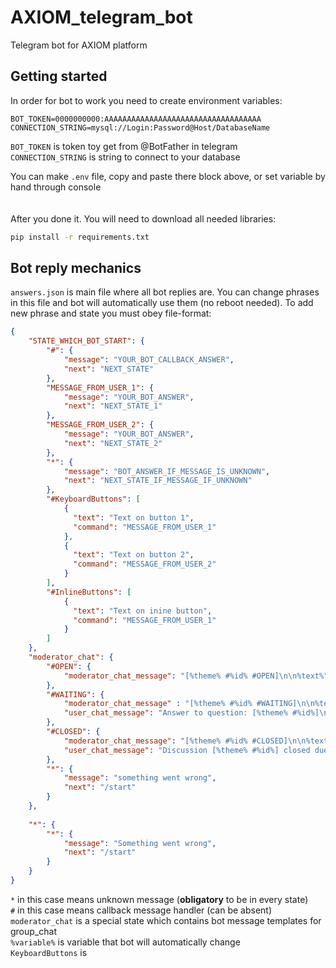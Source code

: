 # AXIOM_telegram_bot
Telegram bot for AXIOM platform


## Getting started
In order for bot to work you need to create environment variables:
```.env
BOT_TOKEN=0000000000:AAAAAAAAAAAAAAAAAAAAAAAAAAAAAAAAAAA
CONNECTION_STRING=mysql://Login:Password@Host/DatabaseName
```
``BOT_TOKEN`` is token toy get from @BotFather in telegram<br>
``CONNECTION_STRING`` is string to connect to your database<br>


You can make ``.env`` file, copy and paste there block above, or set variable by hand through console
<br>
<br>
<br>
After you done it. You will need to download all needed libraries:
```bash
pip install -r requirements.txt
```


## Bot reply mechanics
``answers.json`` is main file where all bot replies are. You can
change phrases in this file and bot will automatically use them (no reboot needed).
To add new phrase and state you must obey file-format:
```json
{
    "STATE_WHICH_BOT_START": {
        "#": {
            "message": "YOUR_BOT_CALLBACK_ANSWER",
            "next": "NEXT_STATE"
        },
        "MESSAGE_FROM_USER_1": {
            "message": "YOUR_BOT_ANSWER",
            "next": "NEXT_STATE_1"
        },
        "MESSAGE_FROM_USER_2": {
            "message": "YOUR_BOT_ANSWER",
            "next": "NEXT_STATE_2"
        },
        "*": {
            "message": "BOT_ANSWER_IF_MESSAGE_IS_UNKNOWN",
            "next": "NEXT_STATE_IF_MESSAGE_IF_UNKNOWN"
        },
        "#KeyboardButtons": [
            {
              "text": "Text on button 1",
              "command": "MESSAGE_FROM_USER_1"
            },
            {
              "text": "Text on button 2",
              "command": "MESSAGE_FROM_USER_2"
            }
        ],
        "#InlineButtons": [
            {
              "text": "Text on inine button",
              "command": "MESSAGE_FROM_USER_1"
            }
        ]
    },
    "moderator_chat": {
        "#OPEN": {
            "moderator_chat_message": "[%theme% #%id% #OPEN]\n\n%text%"
        },
        "#WAITING": {
            "moderator_chat_message" : "[%theme% #%id% #WAITING]\n\n%text%",
            "user_chat_message": "Answer to question: [%theme% #%id%]\n\n%text%"
        },
        "#CLOSED": {
            "moderator_chat_message": "[%theme% #%id% #CLOSED]\n\n%text%",
            "user_chat_message": "Discussion [%theme% #%id%] closed due to inactivity"
        },
        "*": {
            "message": "something went wrong",
            "next": "/start"
        }
    },
    
    "*": {
        "*": {
            "message": "Something went wrong",
            "next": "/start"
        }
    }
}
```
``*`` in this case means unknown message (**obligatory** to be in every state)<br>
``#`` in this case means callback message handler (can be absent)<br>
``moderator_chat`` is a special state which contains bot message templates for group_chat<br>
``%variable%`` is variable that bot will automatically change<br>
``KeyboardButtons`` is 

